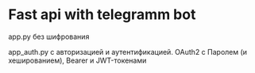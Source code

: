 # Fast api with telegramm bot

app.py без шифрования

app_auth.py с авторизацией и аутентификацией. OAuth2 с Паролем (и хешированием), Bearer и JWT-токенами
